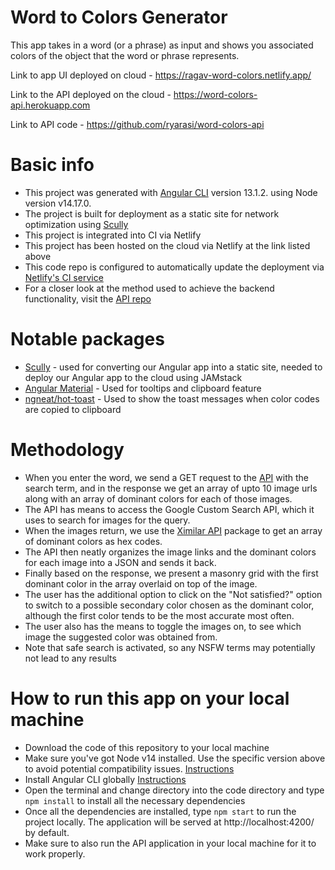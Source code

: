 # Word to Colors Generator

This app takes in a word (or a phrase) as input and shows you associated colors of the object that the word or phrase represents.

Link to app UI deployed on cloud - https://ragav-word-colors.netlify.app/

Link to the API deployed on the cloud - https://word-colors-api.herokuapp.com

Link to API code - https://github.com/ryarasi/word-colors-api

# Basic info

- This project was generated with [Angular CLI](https://github.com/angular/angular-cli) version 13.1.2. using Node version v14.17.0.
- The project is built for deployment as a static site for network optimization using [Scully](https://scully.io/docs/learn/overview/)
- This project is integrated into CI via Netlify
- This project has been hosted on the cloud via Netlify at the link listed above
- This code repo is configured to automatically update the deployment via [Netlify's CI service](https://www.netlify.com/blog/2016/09/29/a-step-by-step-guide-deploying-on-netlify/)
- For a closer look at the method used to achieve the backend functionality, visit the [API repo](https://github.com/ryarasi/word-colors-api)

# Notable packages

- [Scully](https://scully.io/docs/learn/overview/) - used for converting our Angular app into a static site, needed to deploy our Angular app to the cloud using JAMstack
- [Angular Material](https://material.angular.io/) - Used for tooltips and clipboard feature
- [ngneat/hot-toast](https://ngneat.github.io/hot-toast/) - Used to show the toast messages when color codes are copied to clipboard

# Methodology

- When you enter the word, we send a GET request to the [API](https://github.com/ryarasi/word-colors-api) with the search term, and in the response we get an array of upto 10 image urls along with an array of dominant colors for each of those images.
- The API has means to access the Google Custom Search API, which it uses to search for images for the query.
- When the images return, we use the [Ximilar API](https://www.ximilar.com/all-services/) package to get an array of dominant colors as hex codes.
- The API then neatly organizes the image links and the dominant colors for each image into a JSON and sends it back.
- Finally based on the response, we present a masonry grid with the first dominant color in the array overlaid on top of the image.
- The user has the additional option to click on the "Not satisfied?" option to switch to a possible secondary color chosen as the dominant color, although the first color tends to be the most accurate most often.
- The user also has the means to toggle the images on, to see which image the suggested color was obtained from.
- Note that safe search is activated, so any NSFW terms may potentially not lead to any results

# How to run this app on your local machine

- Download the code of this repository to your local machine
- Make sure you've got Node v14 installed. Use the specific version above to avoid potential compatibility issues. [Instructions](https://nodejs.org/en/download/)
- Install Angular CLI globally [Instructions](https://nodejs.org/en/download/)
- Open the terminal and change directory into the code directory and type `npm install` to install all the necessary dependencies
- Once all the dependencies are installed, type `npm start` to run the project locally. The application will be served at http://localhost:4200/ by default.
- Make sure to also run the API application in your local machine for it to work properly.
